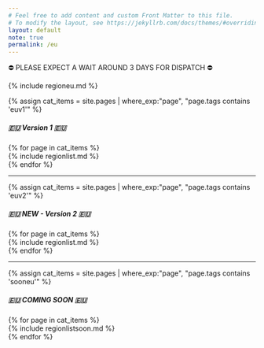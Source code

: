 ```yaml
---
# Feel free to add content and custom Front Matter to this file.
# To modify the layout, see https://jekyllrb.com/docs/themes/#overriding-theme-defaults
layout: default
note: true
permalink: /eu
---
```

&#9940; PLEASE EXPECT A WAIT AROUND 3 DAYS FOR DISPATCH &#9940;

{% include regioneu.md %}

{% assign cat_items = site.pages |  where_exp:"page", "page.tags contains 'euv1'" %}
##### 🇪🇺 Version 1 🇪🇺

<div class="container">
<div class="row">
	{% for page in cat_items %}
<div class="col-md-6" markdown="1">
{% include regionlist.md %}
</div>
	  {% endfor %}
</div>
</div>
<hr>
{% assign cat_items = site.pages |  where_exp:"page", "page.tags contains 'euv2'" %}

##### 🇪🇺 NEW - Version 2 🇪🇺

<div class="container">
<div class="row">
	{% for page in cat_items %}
<div class="col-md-6" markdown="1">
{% include regionlist.md %}
</div>
	  {% endfor %}
</div>
</div>
<hr>
{% assign cat_items = site.pages |  where_exp:"page", "page.tags contains 'sooneu'" %}

##### 🇪🇺 COMING SOON 🇪🇺

<div class="container">
<div class="row">
	{% for page in cat_items %}
<div class="col-md-6" markdown="1">
{% include regionlistsoon.md %}
</div>
	  {% endfor %}
</div>
</div>
